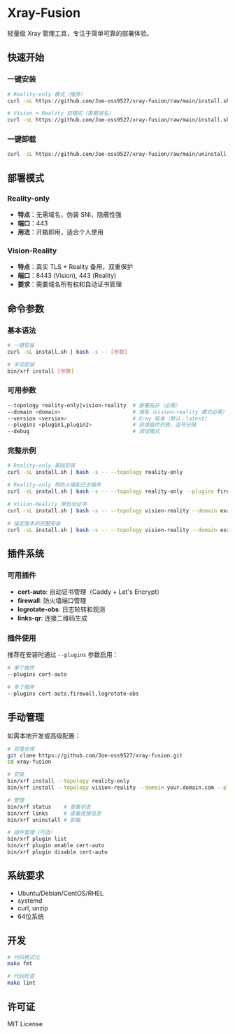 # Xray-Fusion

轻量级 Xray 管理工具，专注于简单可靠的部署体验。

## 快速开始

### 一键安装
```bash
# Reality-only 模式（推荐）
curl -sL https://github.com/Joe-oss9527/xray-fusion/raw/main/install.sh | bash -s -- --topology reality-only

# Vision + Reality 双模式（需要域名）
curl -sL https://github.com/Joe-oss9527/xray-fusion/raw/main/install.sh | bash -s -- --topology vision-reality --domain your.domain.com --plugins cert-auto
```

### 一键卸载
```bash
curl -sL https://github.com/Joe-oss9527/xray-fusion/raw/main/uninstall.sh | bash
```

## 部署模式

### Reality-only
- **特点**：无需域名，伪装 SNI，隐蔽性强
- **端口**：443
- **用法**：开箱即用，适合个人使用

### Vision-Reality
- **特点**：真实 TLS + Reality 备用，双重保护
- **端口**：8443 (Vision), 443 (Reality)
- **要求**：需要域名所有权和自动证书管理

## 命令参数

### 基本语法
```bash
# 一键安装
curl -sL install.sh | bash -s -- [参数]

# 手动安装
bin/xrf install [参数]
```

### 可用参数
```bash
--topology reality-only|vision-reality  # 部署拓扑（必需）
--domain <domain>                       # 域名（vision-reality 模式必需）
--version <version>                     # Xray 版本（默认：latest）
--plugins <plugin1,plugin2>             # 启用插件列表，逗号分隔
--debug                                 # 调试模式
```

### 完整示例
```bash
# Reality-only 基础安装
curl -sL install.sh | bash -s -- --topology reality-only

# Reality-only 带防火墙和日志插件
curl -sL install.sh | bash -s -- --topology reality-only --plugins firewall,logrotate-obs

# Vision-Reality 带自动证书
curl -sL install.sh | bash -s -- --topology vision-reality --domain example.com --plugins cert-auto

# 指定版本的完整安装
curl -sL install.sh | bash -s -- --topology vision-reality --domain example.com --version v1.8.0 --plugins cert-auto,firewall
```

## 插件系统

### 可用插件
- **cert-auto**: 自动证书管理（Caddy + Let's Encrypt）
- **firewall**: 防火墙端口管理
- **logrotate-obs**: 日志轮转和观测
- **links-qr**: 连接二维码生成

### 插件使用
推荐在安装时通过 `--plugins` 参数启用：

```bash
# 单个插件
--plugins cert-auto

# 多个插件
--plugins cert-auto,firewall,logrotate-obs
```

## 手动管理

如需本地开发或高级配置：

```bash
# 克隆仓库
git clone https://github.com/Joe-oss9527/xray-fusion.git
cd xray-fusion

# 安装
bin/xrf install --topology reality-only
bin/xrf install --topology vision-reality --domain your.domain.com --plugins cert-auto

# 管理
bin/xrf status    # 查看状态
bin/xrf links     # 查看连接信息
bin/xrf uninstall # 卸载

# 插件管理（可选）
bin/xrf plugin list
bin/xrf plugin enable cert-auto
bin/xrf plugin disable cert-auto
```

## 系统要求

- Ubuntu/Debian/CentOS/RHEL
- systemd
- curl, unzip
- 64位系统

## 开发

```bash
# 代码格式化
make fmt

# 代码检查
make lint
```

## 许可证

MIT License